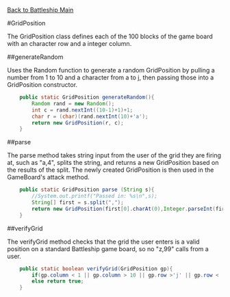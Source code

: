 [Back to Battleship Main](README.md#gridposition)

#GridPosition

The GridPosition class defines each of the 100 blocks of the game board with an character row and a integer column.

##generateRandom

Uses the Random function to generate a random GridPosition by pulling a number from 1 to 10 and a character
from a to j, then passing those into a GridPosition constructor.

```java
	public static GridPosition generateRandom(){
		Random rand = new Random();
		int c = rand.nextInt((10-1)+1)+1;
		char r = (char)(rand.nextInt(10)+'a');
		return new GridPosition(r, c);
	}
```

##parse

The parse method takes string input from the user of the grid they are firing at, such as "a,4", splits the string,
and returns a new GridPosition based on the results of the split. The newly created GridPosition is then used in
the GameBoard's attack method.

```java
	public static GridPosition parse (String s){
		//System.out.printf("Passed in: %s\n",s);
		String[] first = s.split(",");
		return new GridPosition(first[0].charAt(0),Integer.parseInt(first[1]));
	}
```

##verifyGrid

The verifyGrid method checks that the grid the user enters is a valid position on a standard Battleship game board,
so no "z,99" calls from a user.

```java
	public static boolean verifyGrid(GridPosition gp){
		if(gp.column < 1 || gp.column > 10 || gp.row >'j' || gp.row < 'a') return false;
		else return true;
	}
```
